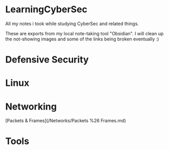 # LearningCyberSec
All my notes i took while studying CyberSec and related things.

These are exports from my local note-taking tool "Obsidian".
I will clean up the not-showing images and some of the links being broken eventually :)

# Defensive Security

# Linux

# Networking
[Packets & Frames](/Networks/Packets %26 Frames.md)

# Tools

